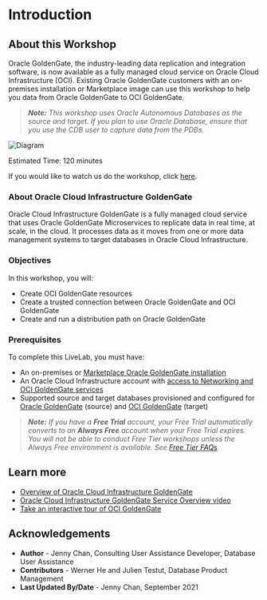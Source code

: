 # Introduction

## About this Workshop

Oracle GoldenGate, the industry-leading data replication and integration software, is now available as a fully managed cloud service on Oracle Cloud Infrastructure (OCI). Existing Oracle GoldenGate customers with an on-premises installation or Marketplace image can use this workshop to help you data from Oracle GoldenGate to OCI GoldenGate.

> ***Note:** This workshop uses Oracle Autonomous Databases as the source and target. If you plan to use Oracle Database, ensure that you use the CDB user to capture data from the PDBs.*

![Diagram](images/onprem2oci.png)

Estimated Time: 120 minutes

If you would like to watch us do the workshop, click [here](https://youtu.be/6KsirCdeUXw).

### About Oracle Cloud Infrastructure GoldenGate

Oracle Cloud Infrastructure GoldenGate is a fully managed cloud service that uses Oracle GoldenGate Microservices to replicate data in real time, at scale, in the cloud. It processes data as it moves from one or more data management systems to target databases in Oracle Cloud Infrastructure.

### Objectives

In this workshop, you will:
* Create OCI GoldenGate resources
* Create a trusted connection between Oracle GoldenGate and OCI GoldenGate
* Create and run a distribution path on Oracle GoldenGate

### Prerequisites

To complete this LiveLab, you must have:

* An on-premises or [Marketplace Oracle GoldenGate installation](https://docs.oracle.com/en/middleware/goldengate/core/21.1/oggmp/oracle-goldengate-microservices-oracle-cloud-marketplace.html)
* An Oracle Cloud Infrastructure account with [access to Networking and OCI GoldenGate services](https://docs.oracle.com/en/cloud/paas/goldengate-service/using/getting-started-goldengate.html#GUID-F85CADD5-48A0-4B38-B8CB-C45C6D4F4361)
* Supported source and target databases provisioned and configured for [Oracle GoldenGate](https://www.oracle.com/technetwork/middleware/ogg-21-1-0-0-0-cert-matrix-7503910.xls) (source) and [OCI GoldenGate](https://docs.oracle.com/en/cloud/paas/goldengate-service/using/database-registrations.html#GUID-384772C7-B327-420C-B6AA-B6CEA727322F) (target)

> ***Note:** If you have a **Free Trial** account, your Free Trial automatically converts to an **Always Free** account when your Free Trial expires. You will not be able to conduct Free Tier workshops unless the Always Free environment is available. See [Free Tier FAQs](https://www.oracle.com/cloud/free/faq.html).*


## Learn more

* [Overview of Oracle Cloud Infrastructure GoldenGate](https://docs.oracle.com/cloud/paas/goldengate-service/using/overview-goldengate.html)
* [Oracle Cloud Infrastructure GoldenGate Service Overview video](https://apexapps.oracle.com/pls/apex/f?p=44785:112:0::::P112_CONTENT_ID:29278)
* [Take an interactive tour of OCI GoldenGate](https://apexapps.oracle.com/pls/apex/f?p=44785:112:0::::P112_CONTENT_ID:29986)

## Acknowledgements
* **Author** - Jenny Chan, Consulting User Assistance Developer, Database User Assistance
* **Contributors** -  Werner He and Julien Testut, Database Product Management
* **Last Updated By/Date** - Jenny Chan, September 2021
